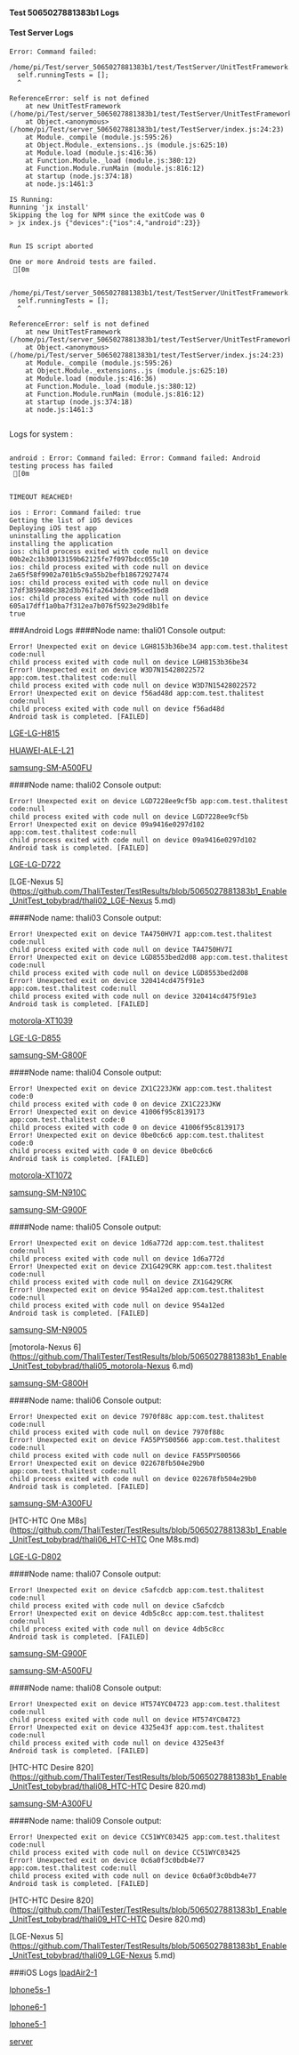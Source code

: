 #### Test 5065027881383b1 Logs

#### Test Server Logs
```
Error: Command failed: 

/home/pi/Test/server_5065027881383b1/test/TestServer/UnitTestFramework.js:13
  self.runningTests = [];
  ^

ReferenceError: self is not defined
    at new UnitTestFramework (/home/pi/Test/server_5065027881383b1/test/TestServer/UnitTestFramework.js:13:3)
    at Object.<anonymous> (/home/pi/Test/server_5065027881383b1/test/TestServer/index.js:24:23)
    at Module._compile (module.js:595:26)
    at Object.Module._extensions..js (module.js:625:10)
    at Module.load (module.js:416:36)
    at Function.Module._load (module.js:380:12)
    at Function.Module.runMain (module.js:816:12)
    at startup (node.js:374:18)
    at node.js:1461:3

IS Running:
Running 'jx install'
Skipping the log for NPM since the exitCode was 0
> jx index.js {"devices":{"ios":4,"android":23}}

 
Run IS script aborted
 
One or more Android tests are failed.
 [0m


/home/pi/Test/server_5065027881383b1/test/TestServer/UnitTestFramework.js:13
  self.runningTests = [];
  ^

ReferenceError: self is not defined
    at new UnitTestFramework (/home/pi/Test/server_5065027881383b1/test/TestServer/UnitTestFramework.js:13:3)
    at Object.<anonymous> (/home/pi/Test/server_5065027881383b1/test/TestServer/index.js:24:23)
    at Module._compile (module.js:595:26)
    at Object.Module._extensions..js (module.js:625:10)
    at Module.load (module.js:416:36)
    at Function.Module._load (module.js:380:12)
    at Function.Module.runMain (module.js:816:12)
    at startup (node.js:374:18)
    at node.js:1461:3


```


Logs for system : 
```

android : Error: Command failed: Error: Command failed: Android testing process has failed
 [0m


TIMEOUT REACHED!

ios : Error: Command failed: true
Getting the list of iOS devices 
Deploying iOS test app 
uninstalling the application 
installing the application 
ios: child process exited with code null on device 00b2e2c1b30013159b62125fe7f097bdcc055c10 
ios: child process exited with code null on device 2a65f58f9902a701b5c9a55b2befb18672927474 
ios: child process exited with code null on device 17df3859480c382d3b761fa2643dde395ced1bd8 
ios: child process exited with code null on device 605a17dff1a0ba7f312ea7b076f5923e29d8b1fe 
true

```
###Android Logs
####Node name: thali01
Console output:
```
Error! Unexpected exit on device LGH8153b36be34 app:com.test.thalitest code:null 
child process exited with code null on device LGH8153b36be34 
Error! Unexpected exit on device W3D7N15428022572 app:com.test.thalitest code:null 
child process exited with code null on device W3D7N15428022572 
Error! Unexpected exit on device f56ad48d app:com.test.thalitest code:null 
child process exited with code null on device f56ad48d 
Android task is completed. [FAILED]
```
[LGE-LG-H815](https://github.com/ThaliTester/TestResults/blob/5065027881383b1_Enable_UnitTest_tobybrad/thali01_LGE-LG-H815.md)

[HUAWEI-ALE-L21](https://github.com/ThaliTester/TestResults/blob/5065027881383b1_Enable_UnitTest_tobybrad/thali01_HUAWEI-ALE-L21.md)

[samsung-SM-A500FU](https://github.com/ThaliTester/TestResults/blob/5065027881383b1_Enable_UnitTest_tobybrad/thali01_samsung-SM-A500FU.md)

####Node name: thali02
Console output:
```
Error! Unexpected exit on device LGD7228ee9cf5b app:com.test.thalitest code:null 
child process exited with code null on device LGD7228ee9cf5b 
Error! Unexpected exit on device 09a9416e0297d102 app:com.test.thalitest code:null 
child process exited with code null on device 09a9416e0297d102 
Android task is completed. [FAILED]
```
[LGE-LG-D722](https://github.com/ThaliTester/TestResults/blob/5065027881383b1_Enable_UnitTest_tobybrad/thali02_LGE-LG-D722.md)

[LGE-Nexus 5](https://github.com/ThaliTester/TestResults/blob/5065027881383b1_Enable_UnitTest_tobybrad/thali02_LGE-Nexus 5.md)

####Node name: thali03
Console output:
```
Error! Unexpected exit on device TA4750HV7I app:com.test.thalitest code:null 
child process exited with code null on device TA4750HV7I 
Error! Unexpected exit on device LGD8553bed2d08 app:com.test.thalitest code:null 
child process exited with code null on device LGD8553bed2d08 
Error! Unexpected exit on device 320414cd475f91e3 app:com.test.thalitest code:null 
child process exited with code null on device 320414cd475f91e3 
Android task is completed. [FAILED]
```
[motorola-XT1039](https://github.com/ThaliTester/TestResults/blob/5065027881383b1_Enable_UnitTest_tobybrad/thali03_motorola-XT1039.md)

[LGE-LG-D855](https://github.com/ThaliTester/TestResults/blob/5065027881383b1_Enable_UnitTest_tobybrad/thali03_LGE-LG-D855.md)

[samsung-SM-G800F](https://github.com/ThaliTester/TestResults/blob/5065027881383b1_Enable_UnitTest_tobybrad/thali03_samsung-SM-G800F.md)

####Node name: thali04
Console output:
```
Error! Unexpected exit on device ZX1C223JKW app:com.test.thalitest code:0 
child process exited with code 0 on device ZX1C223JKW 
Error! Unexpected exit on device 41006f95c8139173 app:com.test.thalitest code:0 
child process exited with code 0 on device 41006f95c8139173 
Error! Unexpected exit on device 0be0c6c6 app:com.test.thalitest code:0 
child process exited with code 0 on device 0be0c6c6 
Android task is completed. [FAILED]
```
[motorola-XT1072](https://github.com/ThaliTester/TestResults/blob/5065027881383b1_Enable_UnitTest_tobybrad/thali04_motorola-XT1072.md)

[samsung-SM-N910C](https://github.com/ThaliTester/TestResults/blob/5065027881383b1_Enable_UnitTest_tobybrad/thali04_samsung-SM-N910C.md)

[samsung-SM-G900F](https://github.com/ThaliTester/TestResults/blob/5065027881383b1_Enable_UnitTest_tobybrad/thali04_samsung-SM-G900F.md)

####Node name: thali05
Console output:
```
Error! Unexpected exit on device 1d6a772d app:com.test.thalitest code:null 
child process exited with code null on device 1d6a772d 
Error! Unexpected exit on device ZX1G429CRK app:com.test.thalitest code:null 
child process exited with code null on device ZX1G429CRK 
Error! Unexpected exit on device 954a12ed app:com.test.thalitest code:null 
child process exited with code null on device 954a12ed 
Android task is completed. [FAILED]
```
[samsung-SM-N9005](https://github.com/ThaliTester/TestResults/blob/5065027881383b1_Enable_UnitTest_tobybrad/thali05_samsung-SM-N9005.md)

[motorola-Nexus 6](https://github.com/ThaliTester/TestResults/blob/5065027881383b1_Enable_UnitTest_tobybrad/thali05_motorola-Nexus 6.md)

[samsung-SM-G800H](https://github.com/ThaliTester/TestResults/blob/5065027881383b1_Enable_UnitTest_tobybrad/thali05_samsung-SM-G800H.md)

####Node name: thali06
Console output:
```
Error! Unexpected exit on device 7970f88c app:com.test.thalitest code:null 
child process exited with code null on device 7970f88c 
Error! Unexpected exit on device FA55PYS00566 app:com.test.thalitest code:null 
child process exited with code null on device FA55PYS00566 
Error! Unexpected exit on device 022678fb504e29b0 app:com.test.thalitest code:null 
child process exited with code null on device 022678fb504e29b0 
Android task is completed. [FAILED]
```
[samsung-SM-A300FU](https://github.com/ThaliTester/TestResults/blob/5065027881383b1_Enable_UnitTest_tobybrad/thali06_samsung-SM-A300FU.md)

[HTC-HTC One M8s](https://github.com/ThaliTester/TestResults/blob/5065027881383b1_Enable_UnitTest_tobybrad/thali06_HTC-HTC One M8s.md)

[LGE-LG-D802](https://github.com/ThaliTester/TestResults/blob/5065027881383b1_Enable_UnitTest_tobybrad/thali06_LGE-LG-D802.md)

####Node name: thali07
Console output:
```
Error! Unexpected exit on device c5afcdcb app:com.test.thalitest code:null 
child process exited with code null on device c5afcdcb 
Error! Unexpected exit on device 4db5c8cc app:com.test.thalitest code:null 
child process exited with code null on device 4db5c8cc 
Android task is completed. [FAILED]
```
[samsung-SM-G900F](https://github.com/ThaliTester/TestResults/blob/5065027881383b1_Enable_UnitTest_tobybrad/thali07_samsung-SM-G900F.md)

[samsung-SM-A500FU](https://github.com/ThaliTester/TestResults/blob/5065027881383b1_Enable_UnitTest_tobybrad/thali07_samsung-SM-A500FU.md)

####Node name: thali08
Console output:
```
Error! Unexpected exit on device HT574YC04723 app:com.test.thalitest code:null 
child process exited with code null on device HT574YC04723 
Error! Unexpected exit on device 4325e43f app:com.test.thalitest code:null 
child process exited with code null on device 4325e43f 
Android task is completed. [FAILED]
```
[HTC-HTC Desire 820](https://github.com/ThaliTester/TestResults/blob/5065027881383b1_Enable_UnitTest_tobybrad/thali08_HTC-HTC Desire 820.md)

[samsung-SM-A300FU](https://github.com/ThaliTester/TestResults/blob/5065027881383b1_Enable_UnitTest_tobybrad/thali08_samsung-SM-A300FU.md)

####Node name: thali09
Console output:
```
Error! Unexpected exit on device CC51WYC03425 app:com.test.thalitest code:null 
child process exited with code null on device CC51WYC03425 
Error! Unexpected exit on device 0c6a0f3c0bdb4e77 app:com.test.thalitest code:null 
child process exited with code null on device 0c6a0f3c0bdb4e77 
Android task is completed. [FAILED]
```
[HTC-HTC Desire 820](https://github.com/ThaliTester/TestResults/blob/5065027881383b1_Enable_UnitTest_tobybrad/thali09_HTC-HTC Desire 820.md)

[LGE-Nexus 5](https://github.com/ThaliTester/TestResults/blob/5065027881383b1_Enable_UnitTest_tobybrad/thali09_LGE-Nexus 5.md)


###iOS Logs
[IpadAir2-1](https://github.com/ThaliTester/TestResults/blob/5065027881383b1_Enable_UnitTest_tobybrad/iOS_IpadAir2-1.md)

[Iphone5s-1](https://github.com/ThaliTester/TestResults/blob/5065027881383b1_Enable_UnitTest_tobybrad/iOS_Iphone5s-1.md)

[Iphone6-1](https://github.com/ThaliTester/TestResults/blob/5065027881383b1_Enable_UnitTest_tobybrad/iOS_Iphone6-1.md)

[Iphone5-1](https://github.com/ThaliTester/TestResults/blob/5065027881383b1_Enable_UnitTest_tobybrad/iOS_Iphone5-1.md)

[server](https://github.com/ThaliTester/TestResults/blob/5065027881383b1_Enable_UnitTest_tobybrad/iOS_server.md)




